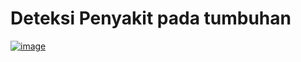 # Deteksi Penyakit pada tumbuhan

<a target="_blank" rel="noopener noreferrer" href="PlantDisease_tutorial.ipynb"><img src="https://colab.research.google.com/PlantDisease_tutorial.ipynb" alt="image" data-canonical-src="https://colab.research.google.com/assets/colab-badge.svg" style="max-width:100%;"></a>
